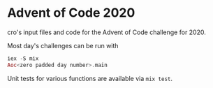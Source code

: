 # Advent of Code 2020

cro's input files and code for the Advent of Code challenge for 2020.

Most day's challenges can be run with

``` elixir
iex -S mix
Aoc<zero padded day number>.main
```

Unit tests for various functions are available via `mix test`.
